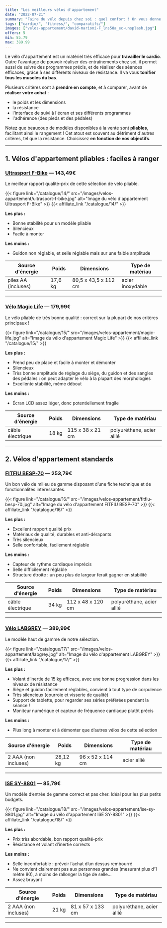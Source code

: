 ```yaml
---
title: "Les meilleurs vélos d'appartement"
date: "2022-07-21"
summary: "Faire du vélo depuis chez soi : quel confort ! On vous donne les critères à comparer pour bien faire votre choix."
tags: ["cardio/", "fitness/", "comparatifs/"]
images: ["velos-appartement/david-marioni-F_lns58a_ec-unsplash.jpg"]
offers: 5
min: 85.79
max: 389.99
---
```


Le vélo d'appartement est un matériel très efficace pour **travailler le cardio**. Outre l'avantage de pouvoir réaliser des entraînements chez soi, il permet aussi de suivre des programmes précis, et de réaliser des séances efficaces, grâce à ses différents niveaux de résistance.
Il va vous **tonifier tous les muscles du bas**.

Plusieurs critères sont à **prendre en compte**, et à comparer, avant de **réaliser votre achat** :
- le poids et les dimensions
- la résistance
- l'interface de suivi à l'écran et ses différents programmes
- l'adhérence (des pieds et des pédales)

Notez que beaucoup de modèles disponibles à la vente sont **pliables**, facilitant ainsi le rangement !
Cet atout est souvent au détriment d'autres critères, tel que la résistance.
Choisissez **en fonction de vos objectifs**.

---

## 1. Vélos d'appartement pliables : faciles à ranger

### [Ultrasport F-Bike](/catalogue/14/) — 143,49€

Le meilleur rapport qualité-prix de cette sélection de vélo pliable.

{{< figure link="/catalogue/14/" src="/images/velos-appartement/ultrasport-f-bike.jpg" alt="Image du vélo d'appartement Ultrasport F-Bike" >}}
{{< affiliate_link "/catalogue/14/" >}}

**Les plus :**
- Bonne stabilité pour un modèle pliable
- Silencieux
- Facile à monter

**Les moins :**
- Guidon non réglable, et selle réglable mais sur une faible amplitude

|    Source d'énergie | Poids   |    Dimensions        |    Type de matériau |
| -----------------   | -----   | ----------------     | ----------------    |
| piles AA (incluses) | 17,6 kg | 80,5 x 43,5 x 112 cm | acier inoxydable    |
---
### [Vélo Magic Life](/catalogue/15/) — 179,99€

Le vélo pliable de très bonne qualité : correct sur la plupart de nos critères principaux !

{{< figure link="/catalogue/15/" src="/images/velos-appartement/magic-life.jpg" alt="Image du vélo d'appartement Magic Life" >}}
{{< affiliate_link "/catalogue/15/" >}}

**Les plus :**
- Prend peu de place et facile à monter et démonter
- Silencieux
- Très bonne amplitude de réglage du siège,  du guidon et des sangles des pédales : on peut adapter le vélo à la plupart des morphologies
- Excellente stabilité, même débout

**Les moins :**
- Écran LCD assez léger, donc potentiellement fragile

|    Source d'énergie | Poids   |    Dimensions     |    Type de matériau       |
| -----------------   | -----   | ----------------  | ---------------------     |
| câble électrique    | 18 kg   | 115 x 38 x 21 cm  | polyuréthane, acier allié |
---
## 2. Vélos d'appartement standards

### [FITFIU BESP-70](/catalogue/16/) — 253,79€

Un bon vélo de milieu de gamme disposant d’une fiche technique et de fonctionnalités intéressantes.

{{< figure link="/catalogue/16/" src="/images/velos-appartement/fitfiu-besp-70.jpg" alt="Image du vélo d'appartement FITFIU BESP-70" >}}
{{< affiliate_link "/catalogue/16/" >}}

**Les plus :**
- Excellent rapport qualité prix
- Matériaux de qualité, durables et anti-dérapants
- Très silencieux
- Selle confortable, facilement réglable

**Les moins :**
- Capteur de rythme cardiaque imprécis
- Selle difficilement réglable
- Structure étroite : un peu plus de largeur ferait gagner en stabilité


|    Source d'énergie | Poids   |    Dimensions     |    Type de matériau       |
| -----------------   | -----   | ----------------  | ---------------------     |
| câble électrique    | 34 kg   | 112 x 48 x 120 cm | polyuréthane, acier allié |
---
### [Vélo LABGREY](/catalogue/17/) — 389,99€

Le modèle haut de gamme de notre sélection.

{{< figure link="/catalogue/17/" src="/images/velos-appartement/labgrey.jpg" alt="Image du vélo d'appartement LABGREY" >}}
{{< affiliate_link "/catalogue/17/" >}}

**Les plus :**
- Volant d’inertie de 15 kg efficace, avec une bonne progression dans les niveaux de résistance
- Siège et guidon facilement réglables, convient à tout type de corpulence
- Très silencieux (courroie et visserie de qualité)
- Support de tablette, pour regarder ses séries préférées pendant la séance !
- Moniteur numérique et capteur de fréquence cardiaque plutôt précis

**Les moins :**
- Plus long à monter et à démonter que d’autres vélos de cette sélection


|    Source d'énergie   | Poids    |    Dimensions     |    Type de matériau   |
| -----------------     | -----    | ----------------  | --------------------- |
|  2 AAA (non incluses) | 28,12 kg | 96 x 52 x 114 cm  | acier allié           |
---
### [ISE SY-8801](/catalogue/18/) — 85,79€

Un modèle d’entrée de gamme correct et pas cher. Idéal pour les plus petits budgets.

{{< figure link="/catalogue/18/" src="/images/velos-appartement/ise-sy-8801.jpg" alt="Image du vélo d'appartement ISE SY-8801" >}}
{{< affiliate_link "/catalogue/18/" >}}

**Les plus :**
- Prix très abordable, bon rapport qualité-prix
- Résistance et volant d’inertie corrects

**Les moins :**
- Selle inconfortable : prévoir l’achat d’un dessus rembourré
- Ne convient clairement pas aux personnes grandes (mesurant plus d’1 mètre 80), à moins de rallonger la tige de selle…
- Assez bruyant


|    Source d'énergie   | Poids   |    Dimensions     |    Type de matériau         |
| -----------------     | -----   | ----------------  | ---------------------       |
|  2 AAA (non incluses) | 21 kg   | 81 x 57 x 133 cm  | polyuréthane, acier allié   |
---
